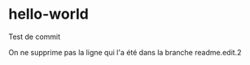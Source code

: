 # hello-world
 
Test de commit 

On ne supprime pas la ligne qui l'a été dans la branche readme.edit.2
